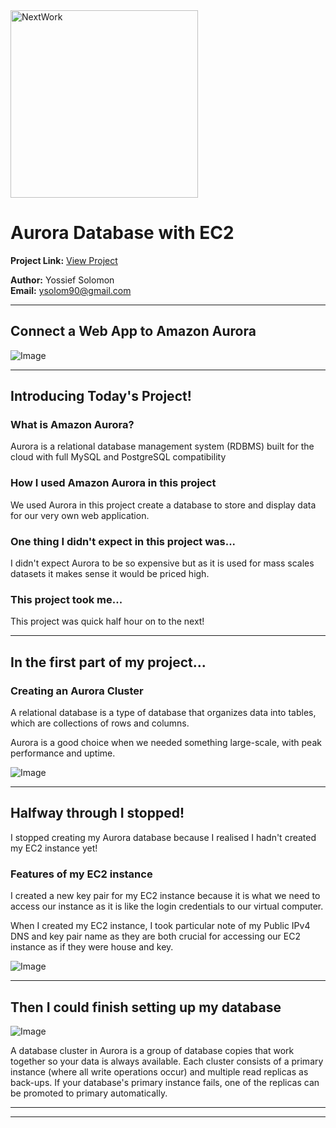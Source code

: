 <img src="https://cdn.prod.website-files.com/677c400686e724409a5a7409/6790ad949cf622dc8dcd9fe4_nextwork-logo-leather.svg" alt="NextWork" width="300" />

# Aurora Database with EC2

**Project Link:** [View Project](http://learn.nextwork.org/projects/aws-databases-aurora)

**Author:** Yossief Solomon  
**Email:** ysolom90@gmail.com

---

## Connect a Web App to Amazon Aurora

![Image](http://learn.nextwork.org/sparkling_violet_festive_wombat/uploads/aws-databases-aurora_44443546)

---

## Introducing Today's Project!

### What is Amazon Aurora?

Aurora is a relational database management system (RDBMS) built for the cloud with full MySQL and PostgreSQL compatibility

### How I used Amazon Aurora in this project

We used Aurora in this project create a database to store and display data for our very own web application.

### One thing I didn't expect in this project was...

I didn't expect Aurora to be so expensive but as it is used for mass scales datasets it makes sense it would be priced high.

### This project took me...

This project was quick half hour on to the next!

---

## In the first part of my project...

### Creating an Aurora Cluster

A relational database is a type of database that organizes data into tables, which are collections of rows and columns.

Aurora is a good choice when we needed something large-scale, with peak performance and uptime. 

![Image](http://learn.nextwork.org/sparkling_violet_festive_wombat/uploads/aws-databases-aurora_44443546)

---

## Halfway through I stopped!

I stopped creating my Aurora database because I realised I hadn't created my EC2 instance yet!

### Features of my EC2 instance

I created a new key pair for my EC2 instance because it is what we need to access our instance as it is like the login credentials to our virtual computer. 

When I created my EC2 instance, I took particular note of my Public IPv4 DNS and key pair name as they are both crucial for accessing our EC2 instance as if they were house and key. 

![Image](http://learn.nextwork.org/sparkling_violet_festive_wombat/uploads/aws-databases-aurora_91b9fd1g)

---

## Then I could finish setting up my database

![Image](http://learn.nextwork.org/sparkling_violet_festive_wombat/uploads/aws-databases-aurora_1fddb0b5)

A database cluster in Aurora is a group of database copies that work together so your data is always available.
Each cluster consists of a primary instance (where all write operations occur) and multiple read replicas as back-ups. If your database's primary instance fails, one of the replicas can be promoted to primary automatically.

---

---
